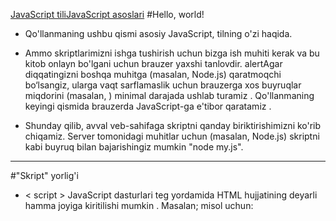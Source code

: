 [JavaScript tiliJavaScript asoslari](https://javascript.info/hello-world)
#Hello, world!
* Qo'llanmaning ushbu qismi asosiy JavaScript, tilning o'zi haqida.

* Ammo skriptlarimizni ishga tushirish uchun bizga ish muhiti kerak va bu kitob onlayn bo'lgani uchun brauzer yaxshi tanlovdir. alertAgar diqqatingizni boshqa muhitga (masalan, Node.js) qaratmoqchi bo‘lsangiz, ularga vaqt sarflamaslik uchun brauzerga xos buyruqlar miqdorini (masalan, ) minimal darajada ushlab turamiz . Qo'llanmaning keyingi qismida brauzerda JavaScript-ga e'tibor qaratamiz .

* Shunday qilib, avval veb-sahifaga skriptni qanday biriktirishimizni ko'rib chiqamiz. Server tomonidagi muhitlar uchun (masalan, Node.js) skriptni kabi buyruq bilan bajarishingiz mumkin "node my.js".
***
#"Skript" yorlig'i
- < script > JavaScript dasturlari teg yordamida HTML hujjatining deyarli hamma joyiga kiritilishi mumkin .
Masalan; misol uchun:


